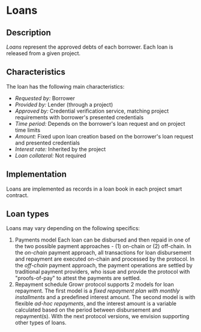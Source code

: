 # Loans

<a name="ref-c3"></a>

## Description

*Loans* represent the approved debts of each borrower. Each loan is released from a given project.

## Characteristics

The loan has the following main characteristics:
 - *Requested by:* Borrower
 - *Provided by:* Lender (through a project)
 - *Approved by:* Credential verification service, matching project requirements with borrower's presented credentials
 - *Time period:* Depends on the borrower's loan request and on project time limits
 - *Amount:* Fixed upon loan creation based on the borrower's loan request and presented credentials
 - *Interest rate:* Inherited by the project
 - *Loan collateral:* Not required

## Implementation

Loans are implemented as records in a loan book in each project smart contract.

## Loan types

Loans may vary depending on the following specifics:
1. Payments model
Each loan can be disbursed and then repaid in one of the two possible payment approaches - (1) on-chain or (2) off-chain. 
In the *on-chain* payment approach, all transactions for loan disbursement and repayment are executed on-chain and processed by the protocol. In the *off-chain* payment approach, the payment operations are settled by traditional payment providers, who issue and provide the protocol with "proofs-of-pay" to attest the payments are settled. 
2. Repayment schedule
Growr protocol supports 2 models for loan repayment. The first model is a *fixed repayment plan with monthly installments* and a predefined interest amount. The second model is with flexible *ad-hoc repayments*, and the interest amount is a variable calculated based on the period between disbursement and repayment(s). With the next protocol versions, we envision supporting other types of loans.

<div style="page-break-after: always;"></div>
